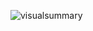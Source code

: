 ![visualsummary](https://user-images.githubusercontent.com/9269146/163789090-9aed5bc8-1a7e-4f7e-928c-c25745122fe6.svg)
